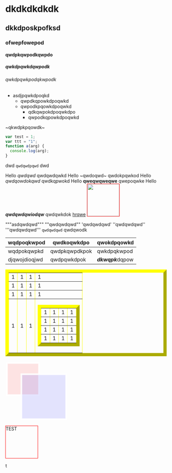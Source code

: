 # dkdkdkdkdk
## dkkdposkpofksd
### ofwepfowepod
#### qwdpkqwpodkqwpdo
##### qwkdpqwkdqwpodk
###### qwkdpqwkpodqkwpodk
* asdjpqwkdpoqkd
	* qwpdkqpowkdpoqwkd
	* qwpodkpqowkdpoqwkd
		* qdkqwpokdpoqwkdpo
		* qwpodkqpowkdpoqwkd

~qkwdpkpqowdk~
``` javascript
var test = 1;
var ttt = "1";
function a(arg) {
  console.log(arg);
}
```

dwd `qwdqwdpqwd` dwd

Hello _qwdqwd_ qwdqwdqwkd
Hello ~qwdoqwd~ qwdokpqwkod
Hello *qwdqowdokqwd* qwdkqpwokd
Hello **qweqwqweqwe** qwepoqwke
Hello ***qwdqwdqwiodqw*** qwdqwkdok
<a href="https://www.naver.com">hrqwe</a>
<img src="data:dasdasdasd" width="100" height="100" style="border: 1px solid red">

"""asdqwdqwd"""
""qwdqwdqwd""
'qwdqwdqwd'
''qwdqwdqwd''
'''qwdqwdqwd'''
`qwdqwdqwd` qwdqwodk

|wqdpoqkwpod| qwdkoqwkdpo | qwokdpqowkd|
|-----|-----|-----|
|wqdpokqwpkd|qwdpkqwpdkpok| qwkdpqkwpod|
|djqwojdioqjwd| qwdpqwkdpok| ***dkwqpk***dqpow|

<table border="10" cellspacing="10" cellpadding="10" style="border-color: yellow;">
<tbody>
<tr><td>1</td><td>1</td><td>1</td><td>1</td></tr>
<tr><td>1</td><td>1</td><td>1</td><td>1</td></tr>
<tr><td>1</td><td>1</td><td>1</td><td>1</td></tr>
<tr><td>1</td><td>1</td><td>1</td><td>
<table border="10" cellspacing="10" cellpadding="10" style="border-color: yellow;">
<tbody>
<tr><td>1</td><td>1</td><td>1</td><td>1</td></tr>
<tr><td>1</td><td>1</td><td>1</td><td>1</td></tr>
<tr><td>1</td><td>1</td><td>1</td><td>1</td></tr>
<tr><td>1</td><td>1</td><td>1</td><td>1</td></tr>
</tbody>
</table>
</td></tr>
</tbody>
</table>

<svg width="200" height="200">
<rect x="5" y="5" width="100" height="100" style="fill: rgba(255, 0, 0, 0.5); stroke: white; stroke-width: 5; fill-opacity: 0.2; stroke-opacity: 0.9;" />Sorry, your browser does not support inline SVG.
<rect x="50" y="40" width="140" height="140" style="fill: rgba(0, 0, 255, 0.5); stroke: white; stroke-width: 5; fill-opacity: 0.2; stroke-opacity: 0.9;" />Sorry, your browser does not support inline SVG.
</svg>

<div style="width: 100px; height: 100px; position: relative; border: 1px solid red;">TEST</div>

<marquee direction="right" width="100">testtesttesttest</marquee>







